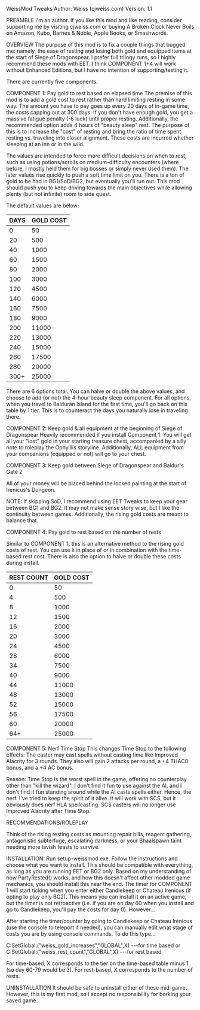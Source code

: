 WeissMod Tweaks
Author: Weiss (cjweiss.com)
Version: 1.1

PREAMBLE
I'm an author. If you like this mod and like reading, consider supporting me by visiting cjweiss.com or buying A Broken Clock Never Boils on Amazon, Kubo, Barnes & Noble, Apple Books, or Smashwords.

OVERVIEW
The purpose of this mod is to fix a couple things that bugged me: namely, the ease of resting and losing both gold and equipped items at the start of Siege of Dragonspear. I prefer full trilogy runs, so I highly recommend these mods with EET. I think COMPONENT 1+4 will work without Enhanced Editions, but I have no intention of supporting/testing it.

There are currently five components.

COMPONENT 1: Pay gold to rest based on elapsed time
The premise of this mod is to add a gold cost to rest rather than hard limiting resting in some way. The amount you have to pay goes up every 20 days of in-game time, the costs capping out at 300 days. If you don't have enough gold, you get a massive fatigue penalty (-6 luck) until proper resting. Additionally, the recommended option adds 4 hours of "beauty sleep" rest. The purpose of this is to increase the "cost" of resting and bring the ratio of time spent resting vs. traveling into closer alignment. These costs are incurred whether sleeping at an inn or in the wild.

The values are intended to force more difficult decisions on when to rest, such as using potions/scrolls on medium-difficulty encounters (where before, I mostly held them for big bosses or simply never used them). The later values rise quickly to push a soft time limit on you. There is a ton of gold to be had in BG1/SoD/BG2, but eventually you'll run out. This mod should push you to keep driving towards the main objectives while allowing plenty (but not infinite) room to side quest.

The default values are below:

DAYS	|	GOLD COST
---	|	---
0	| 50
20	|	500
40	|	1000
60	|	1500
80	|	2000
100	|	3000
120	|	4500
140	|	6000
160	|	7500
180	|	9000
200	|	11000
220	|	13000
240	|	15000
260	|	17500
280	|	20000
300+	|	25000

There are 6 options total. You can halve or double the above values, and choose to add (or not) the 4-hour beauty sleep component. For all options, when you travel to Balduran Island for the first time, you'll go back on this table by 1 tier. This is to counteract the days you naturally lose in traveling there.

COMPONENT 2: Keep gold & all equipment at the beginning of Siege of Dragonspear
Heavily recommended if you install Component 1. You will get all your "lost" gold in your starting treasure chest, accompanied by a silly note to roleplay the Ophyillis storyline. Additionally, ALL equipment from your companions (equipped or not) will go to your chest.

COMPONENT 3: Keep gold between Siege of Dragonspear and Baldur's Gate 2

All of your money will be placed behind the locked painting at the start of Irenicus's Dungeon.

NOTE: If skipping SoD, I recommend using EET Tweaks to keep your gear between BG1 and BG2. It may not make sense story wise, but I like the continuity between games. Additionally, the rising gold costs are meant to balance that.

COMPONENT 4: Pay gold to rest based on the number of rests

Similar to COMPONENT 1, this is an alternative method to the rising gold costs of rest. You can use it in place of or in combination with the time-based rest cost. There is also the option to halve or double these costs during install.

REST COUNT	|	GOLD COST
---	|	---
0	| 50
4 |	500
8 |	1000
12  |	1500
16  |	2000
20  |	3000
24  |	4500
28  |	6000
34  |	7500
40  |	9000
44  |	11000
48  |	13000
52  |	15000
56  |	17500
60  |	20000
64+ |	25000

COMPONENT 5: Nerf Time Stop
This changes Time Stop to the following effects: The caster may cast spells without casting time like Improved Alacrity for 3 rounds. They also will gain 2 attacks per round, a +4 THAC0 bonus, and a +4 AC bonus.

Reason: Time Stop is the worst spell in the game, offering no counterplay other than "kill the wizard". I don't find it fun to use against the AI, and I don't find it fun standing around while the AI casts spells either. Hence, the nerf. I've tried to keep the spirit of it alive. It will work with SCS, but it obviously does nerf HLA spellcasting. SCS casters will no longer use Improved Alacrity after Time Stop.

RECOMMENDATIONS/ROLEPLAY

Think of the rising resting costs as mounting repair bills, reagent gathering, antagonistic subterfuge, escalating darkness, or your Bhaalspawn taint needing more lavish feasts to survive.

INSTALLATION:
Run setup-weissmod.exe. Follow the instructions and choose what you want to install. This should be compatible with everything, as long as you are running EET or BG2 only. Based on my understanding of how PartyRested() works, and how this doesn't affect other modded game mechanics, you should install this near the end. The timer for COMPONENT 1 will start ticking when you enter either Candlekeep or Chateau Irenicus (if opting to play only BG2). This means you can install it on an active game, but the timer is not retroactive (i.e. if you are on day 60 when you install and go to Candlekeep, you'll pay the costs for day 0). However...

After starting the timer/counter by going to Candlekeep or Chateau Irenicus (use the console to teleport if needed), you can manually edit what stage of costs you are by using console commands. To do this type...

C:SetGlobal:("weiss_gold_increases","GLOBAL",X)  ---for time based
or
C:SetGlobal:("weiss_rest_count","GLOBAL",X)  ---for rest based

For time-based, X corresponds to the tier on the time-based table minus 1 (so day 60-79 would be 3).
For rest-based, X corresponds to the number of rests.

UNINSTALLATION
It should be safe to uninstall either of these mid-game. However, this is my first mod, so I accept no responsibility for borking your saved game.
